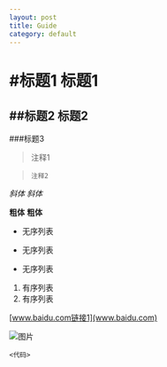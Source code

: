 ```yaml
---
layout: post
title: Guide
category: default
---
```


#标题1
标题1
=
##标题2
标题2
-
###标题3

>注释1

>     注释2

*斜体* _斜体_

**粗体** __粗体__

* 无序列表
+ 无序列表
- 无序列表

1. 有序列表
2. 有序列表

[www.baidu.com链接1](www.baidu.com)


![图片](/path/to/img.jpg "Title")

`<代码>`